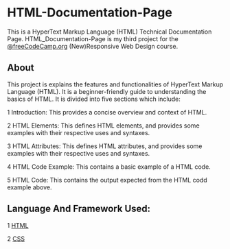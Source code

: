 # HTML-Documentation-Page
This is a HyperText Markup Language (HTML) Technical Documentation Page. HTML_Documentation-Page is my third project for the [@freeCodeCamp.org](https://github.com/freeCodeCamp) (New)Responsive Web Design course.

## About
This project is explains the features and functionalities of HyperText Markup Language (HTML). It is a beginner-friendly guide to understanding the basics of HTML. It is divided into five sections which include:

1  Introduction: This provides a concise overview and context of HTML.

2  HTML Elements: This defines HTML elements, and provides some examples with their respective uses and syntaxes.

3  HTML Attributes: This defines HTML attributes, and provides some examples with their respective uses and syntaxes.

4  HTML Code Example: This contains a basic example of a HTML code.

5  HTML Code: This contains the output expected from the HTML codd example above.

## Language And Framework Used: 

1 [HTML](https://github.com/Hilda-Enyioko/HTML-Documentation-Page/blob/main/index.html)

2 [CSS](https://github.com/Hilda-Enyioko/HTML-Documentation-Page/blob/main/styles.css)
